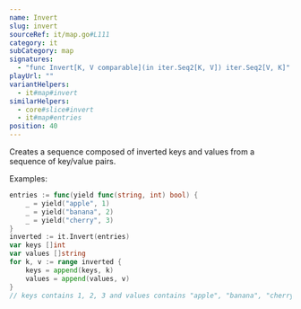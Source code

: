 ```yaml
---
name: Invert
slug: invert
sourceRef: it/map.go#L111
category: it
subCategory: map
signatures:
  - "func Invert[K, V comparable](in iter.Seq2[K, V]) iter.Seq2[V, K]"
playUrl: ""
variantHelpers:
  - it#map#invert
similarHelpers:
  - core#slice#invert
  - it#map#entries
position: 40
---
```


Creates a sequence composed of inverted keys and values from a sequence of key/value pairs.

Examples:

```go
entries := func(yield func(string, int) bool) {
    _ = yield("apple", 1)
    _ = yield("banana", 2)
    _ = yield("cherry", 3)
}
inverted := it.Invert(entries)
var keys []int
var values []string
for k, v := range inverted {
    keys = append(keys, k)
    values = append(values, v)
}
// keys contains 1, 2, 3 and values contains "apple", "banana", "cherry"
```